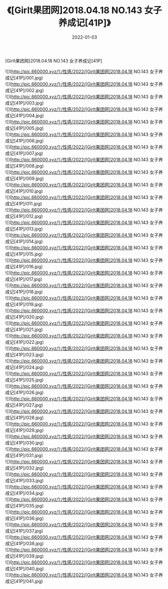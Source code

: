 ﻿---
layout: post
title:  《[Girlt果团网]2018.04.18 NO.143 女子养成记[41P]》
date:   2022-01-03
img: http://pic.660000.xyz/1:/性感/2022/[Girlt果团网]2018.04.18 NO.143 女子养成记[41P]/000.jpg
categories: [美女, 清纯, 唯美]
---

[Girlt果团网]2018.04.18 NO.143 女子养成记[41P]

  ![](http://pic.660000.xyz/1:/性感/2022/[Girlt果团网]2018.04.18 NO.143 女子养成记[41P]/001.jpg) <br> ![](http://pic.660000.xyz/1:/性感/2022/[Girlt果团网]2018.04.18 NO.143 女子养成记[41P]/002.jpg) <br> ![](http://pic.660000.xyz/1:/性感/2022/[Girlt果团网]2018.04.18 NO.143 女子养成记[41P]/003.jpg) <br> ![](http://pic.660000.xyz/1:/性感/2022/[Girlt果团网]2018.04.18 NO.143 女子养成记[41P]/004.jpg) <br> ![](http://pic.660000.xyz/1:/性感/2022/[Girlt果团网]2018.04.18 NO.143 女子养成记[41P]/005.jpg) <br> ![](http://pic.660000.xyz/1:/性感/2022/[Girlt果团网]2018.04.18 NO.143 女子养成记[41P]/006.jpg) <br> ![](http://pic.660000.xyz/1:/性感/2022/[Girlt果团网]2018.04.18 NO.143 女子养成记[41P]/007.jpg) <br> ![](http://pic.660000.xyz/1:/性感/2022/[Girlt果团网]2018.04.18 NO.143 女子养成记[41P]/008.jpg) <br> ![](http://pic.660000.xyz/1:/性感/2022/[Girlt果团网]2018.04.18 NO.143 女子养成记[41P]/009.jpg) <br> ![](http://pic.660000.xyz/1:/性感/2022/[Girlt果团网]2018.04.18 NO.143 女子养成记[41P]/010.jpg) <br> ![](http://pic.660000.xyz/1:/性感/2022/[Girlt果团网]2018.04.18 NO.143 女子养成记[41P]/011.jpg) <br> ![](http://pic.660000.xyz/1:/性感/2022/[Girlt果团网]2018.04.18 NO.143 女子养成记[41P]/012.jpg) <br> ![](http://pic.660000.xyz/1:/性感/2022/[Girlt果团网]2018.04.18 NO.143 女子养成记[41P]/013.jpg) <br> ![](http://pic.660000.xyz/1:/性感/2022/[Girlt果团网]2018.04.18 NO.143 女子养成记[41P]/014.jpg) <br> ![](http://pic.660000.xyz/1:/性感/2022/[Girlt果团网]2018.04.18 NO.143 女子养成记[41P]/015.jpg) <br> ![](http://pic.660000.xyz/1:/性感/2022/[Girlt果团网]2018.04.18 NO.143 女子养成记[41P]/016.jpg) <br> ![](http://pic.660000.xyz/1:/性感/2022/[Girlt果团网]2018.04.18 NO.143 女子养成记[41P]/017.jpg) <br> ![](http://pic.660000.xyz/1:/性感/2022/[Girlt果团网]2018.04.18 NO.143 女子养成记[41P]/018.jpg) <br> ![](http://pic.660000.xyz/1:/性感/2022/[Girlt果团网]2018.04.18 NO.143 女子养成记[41P]/019.jpg) <br> ![](http://pic.660000.xyz/1:/性感/2022/[Girlt果团网]2018.04.18 NO.143 女子养成记[41P]/020.jpg) <br> ![](http://pic.660000.xyz/1:/性感/2022/[Girlt果团网]2018.04.18 NO.143 女子养成记[41P]/021.jpg) <br> ![](http://pic.660000.xyz/1:/性感/2022/[Girlt果团网]2018.04.18 NO.143 女子养成记[41P]/022.jpg) <br> ![](http://pic.660000.xyz/1:/性感/2022/[Girlt果团网]2018.04.18 NO.143 女子养成记[41P]/023.jpg) <br> ![](http://pic.660000.xyz/1:/性感/2022/[Girlt果团网]2018.04.18 NO.143 女子养成记[41P]/024.jpg) <br> ![](http://pic.660000.xyz/1:/性感/2022/[Girlt果团网]2018.04.18 NO.143 女子养成记[41P]/025.jpg) <br> ![](http://pic.660000.xyz/1:/性感/2022/[Girlt果团网]2018.04.18 NO.143 女子养成记[41P]/026.jpg) <br> ![](http://pic.660000.xyz/1:/性感/2022/[Girlt果团网]2018.04.18 NO.143 女子养成记[41P]/027.jpg) <br> ![](http://pic.660000.xyz/1:/性感/2022/[Girlt果团网]2018.04.18 NO.143 女子养成记[41P]/028.jpg) <br> ![](http://pic.660000.xyz/1:/性感/2022/[Girlt果团网]2018.04.18 NO.143 女子养成记[41P]/029.jpg) <br> ![](http://pic.660000.xyz/1:/性感/2022/[Girlt果团网]2018.04.18 NO.143 女子养成记[41P]/030.jpg) <br> ![](http://pic.660000.xyz/1:/性感/2022/[Girlt果团网]2018.04.18 NO.143 女子养成记[41P]/031.jpg) <br> ![](http://pic.660000.xyz/1:/性感/2022/[Girlt果团网]2018.04.18 NO.143 女子养成记[41P]/032.jpg) <br> ![](http://pic.660000.xyz/1:/性感/2022/[Girlt果团网]2018.04.18 NO.143 女子养成记[41P]/033.jpg) <br> ![](http://pic.660000.xyz/1:/性感/2022/[Girlt果团网]2018.04.18 NO.143 女子养成记[41P]/034.jpg) <br> ![](http://pic.660000.xyz/1:/性感/2022/[Girlt果团网]2018.04.18 NO.143 女子养成记[41P]/035.jpg) <br> ![](http://pic.660000.xyz/1:/性感/2022/[Girlt果团网]2018.04.18 NO.143 女子养成记[41P]/036.jpg) <br> ![](http://pic.660000.xyz/1:/性感/2022/[Girlt果团网]2018.04.18 NO.143 女子养成记[41P]/037.jpg) <br> ![](http://pic.660000.xyz/1:/性感/2022/[Girlt果团网]2018.04.18 NO.143 女子养成记[41P]/038.jpg) <br> ![](http://pic.660000.xyz/1:/性感/2022/[Girlt果团网]2018.04.18 NO.143 女子养成记[41P]/039.jpg) <br> ![](http://pic.660000.xyz/1:/性感/2022/[Girlt果团网]2018.04.18 NO.143 女子养成记[41P]/040.jpg) <br> ![](http://pic.660000.xyz/1:/性感/2022/[Girlt果团网]2018.04.18 NO.143 女子养成记[41P]/041.jpg) <br>